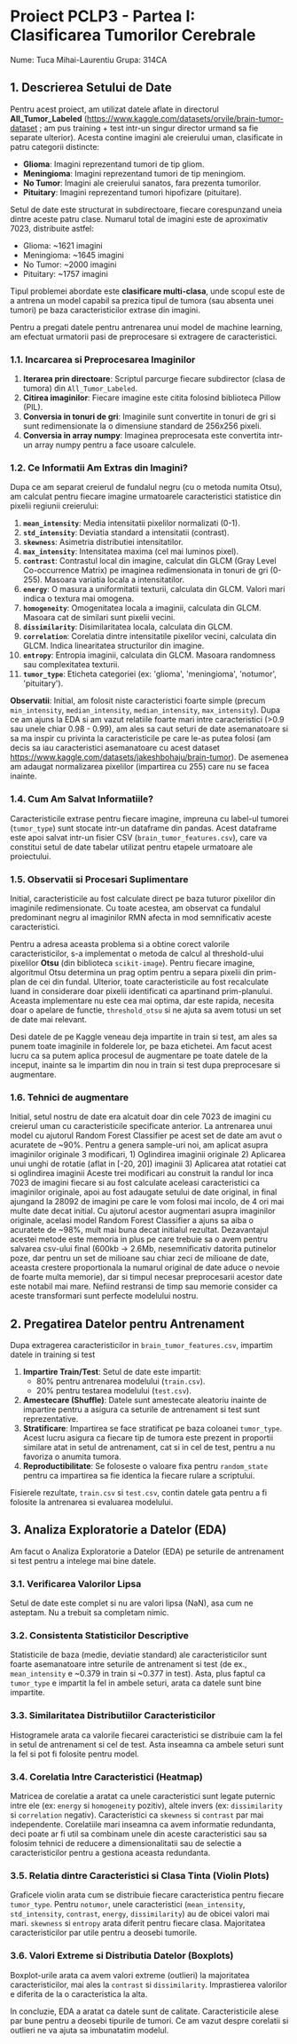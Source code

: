 # Proiect PCLP3 - Partea I: Clasificarea Tumorilor Cerebrale

Nume: Tuca Mihai-Laurentiu
Grupa: 314CA

## 1. Descrierea Setului de Date

Pentru acest proiect, am utilizat datele aflate in directorul **All_Tumor_Labeled** (https://www.kaggle.com/datasets/orvile/brain-tumor-dataset ; am pus training + test intr-un singur director urmand sa fie separate ulterior). Acesta contine imagini ale creierului uman, clasificate in patru categorii distincte:

*   **Glioma**: Imagini reprezentand tumori de tip gliom.
*   **Meningioma**: Imagini reprezentand tumori de tip meningiom.
*   **No Tumor**: Imagini ale creierului sanatos, fara prezenta tumorilor.
*   **Pituitary**: Imagini reprezentand tumori hipofizare (pituitare).

Setul de date este structurat in subdirectoare, fiecare corespunzand uneia dintre aceste patru clase. Numarul total de imagini este de aproximativ 7023, distribuite astfel:
*   Glioma: ~1621 imagini
*   Meningioma: ~1645 imagini
*   No Tumor: ~2000 imagini
*   Pituitary: ~1757 imagini

Tipul problemei abordate este **clasificare multi-clasa**, unde scopul este de a antrena un model capabil sa prezica tipul de tumora (sau absenta unei tumori) pe baza caracteristicilor extrase din imagini.

Pentru a pregati datele pentru antrenarea unui model de machine learning, am efectuat urmatorii pasi de preprocesare si extragere de caracteristici.

### 1.1. Incarcarea si Preprocesarea Imaginilor

1.  **Iterarea prin directoare**: Scriptul parcurge fiecare subdirector (clasa de tumora) din `All_Tumor_Labeled`.
2.  **Citirea imaginilor**: Fiecare imagine este citita folosind biblioteca Pillow (PIL).
3.  **Conversia in tonuri de gri**: Imaginile sunt convertite in tonuri de gri si sunt redimensionate la o dimensiune standard de 256x256 pixeli.
5.  **Conversia in array numpy**: Imaginea preprocesata este convertita intr-un array numpy pentru a face usoare calculele.

### 1.2. Ce Informatii Am Extras din Imagini?

Dupa ce am separat creierul de fundalul negru (cu o metoda numita Otsu), am calculat pentru fiecare imagine urmatoarele caracteristici statistice din pixelii regiunii creierului:

1.  **`mean_intensity`**: Media intensitatii pixelilor normalizati (0-1).
2.  **`std_intensity`**: Deviatia standard a intensitatii (contrast).
3.  **`skewness`**: Asimetria distributiei intensitatilor.
4.  **`max_intensity`**: Intensitatea maxima (cel mai luminos pixel).
5.  **`contrast`**: Contrastul local din imagine, calculat din GLCM (Gray Level Co-occurrence Matrix) pe imaginea redimensionata in tonuri de gri (0-255). Masoara variatia locala a intensitatilor.
6.  **`energy`**: O masura a uniformitatii texturii, calculata din GLCM. Valori mari indica o textura mai omogena.
7.  **`homogeneity`**: Omogenitatea locala a imaginii, calculata din GLCM. Masoara cat de similari sunt pixelii vecini.
8.  **`dissimilarity`**: Disimilaritatea locala, calculata din GLCM.
9.  **`correlation`**: Corelatia dintre intensitatile pixelilor vecini, calculata din GLCM. Indica linearitatea structurilor din imagine.
10. **`entropy`**: Entropia imaginii, calculata din GLCM. Masoara randomness sau complexitatea texturii.
11. **`tumor_type`**: Eticheta categoriei (ex: 'glioma', 'meningioma', 'notumor', 'pituitary').

**Observatii**: Initial, am folosit niste caracteristici foarte simple (precum `min_intensity`, `median_intensity`, `median_intensity`, `max_intensity`). Dupa ce am ajuns la EDA si am vazut relatiile foarte mari intre caracteristici (>0.9 sau unele chiar 0.98 - 0.99), am ales sa caut seturi de date asemanatoare si sa ma inspir cu privinta la caracteristicile pe care le-as putea folosi (am decis sa iau caracteristici asemanatoare cu acest dataset https://www.kaggle.com/datasets/jakeshbohaju/brain-tumor). De asemenea am adaugat normalizarea pixelilor (impartirea cu 255) care nu se facea inainte.

### 1.4. Cum Am Salvat Informatiile?

Caracteristicile extrase pentru fiecare imagine, impreuna cu label-ul tumorei (`tumor_type`) sunt stocate intr-un dataframe din pandas. Acest dataframe este apoi salvat intr-un fisier CSV (`brain_tumor_features.csv`), care va constitui setul de date tabelar utilizat pentru etapele urmatoare ale proiectului.

### 1.5. Observatii si Procesari Suplimentare

Initial, caracteristicile au fost calculate direct pe baza tuturor pixelilor din imaginile redimensionate. Cu toate acestea, am observat ca fundalul predominant negru al imaginilor RMN afecta in mod semnificativ aceste caracteristici. 

Pentru a adresa aceasta problema si a obtine corect valorile caracteristicilor, s-a implementat o metoda de calcul al threshold-ului pixelilor **Otsu** (din biblioteca `scikit-image`). Pentru fiecare imagine, algoritmul Otsu determina un prag optim pentru a separa pixelii din prim-plan de cei din fundal. Ulterior, toate caracteristicile au fost recalculate luand in considerare doar pixelii identificati ca apartinand prim-planului. Aceasta implementare nu este cea mai optima, dar este rapida, necesita doar o apelare de functie, `threshold_otsu` si ne ajuta sa avem totusi un set de date mai relevant.

Desi datele de pe Kaggle veneau deja impartite in train si test, am ales sa punem toate imaginile in folderele lor, pe baza etichetei. Am facut acest lucru ca sa putem aplica procesul de augmentare pe toate datele de la inceput, inainte sa le impartim din nou in train si test dupa preprocesare si augmentare.

### 1.6. Tehnici de augmentare

Initial, setul nostru de date era alcatuit doar din cele 7023 de imagini cu creierul uman cu caracteristicile specificate anterior. La antrenarea unui model cu ajutorul Random Forest Classifier pe acest set de date am avut o acuratete de ~90%. Pentru a genera sample-uri noi, am aplicat asupra imaginilor originale 3 modificari,
    1) Oglindirea imaginii originale
    2) Aplicarea unui unghi de rotatie (aflat in [-20, 20]) imaginii
    3) Aplicarea atat rotatiei cat si oglindirea imaginii
Aceste trei modificari au construit la randul lor inca 7023 de imagini fiecare si au fost calculate aceleasi caracteristici ca imaginilor originale, apoi au fost adaugate setului de date original, in final ajungand la 28092 de imagini pe care le vom folosi mai incolo, de 4 ori mai multe date decat initial. Cu ajutorul acestor augmentari asupra imaginilor originale, acelasi model Random Forest Classifier a ajuns sa aiba o acuratete de ~98%, mult mai buna decat initialul rezultat. Dezavantajul acestei metode este memoria in plus pe care trebuie sa o avem pentru salvarea csv-ului final (600kb -> 2.6Mb, nesemnificativ datorita putinelor poze, dar pentru un set de milioane sau chiar zeci de milioane de date, aceasta crestere proportionala la numarul original de date aduce o nevoie de foarte multa memorie), dar si timpul necesar preprocesarii acestor date este notabil mai mare. Nefiind restransi de timp sau memorie consider ca aceste transformari sunt perfecte modelului nostru.

## 2. Pregatirea Datelor pentru Antrenament

Dupa extragerea caracteristicilor in `brain_tumor_features.csv`, impartim datele in training si test

1.  **Impartire Train/Test**: Setul de date este impartit:
    *   80% pentru antrenarea modelului (`train.csv`).
    *   20% pentru testarea modelului (`test.csv`).
2.  **Amestecare (Shuffle)**: Datele sunt amestecate aleatoriu inainte de impartire pentru a asigura ca seturile de antrenament si test sunt reprezentative.
3.  **Stratificare**: Impartirea se face stratificat pe baza coloanei `tumor_type`. Acest lucru asigura ca fiecare tip de tumora este prezent in proportii similare atat in setul de antrenament, cat si in cel de test, pentru a nu favoriza o anumita tumora.
4.  **Reproductibilitate**: Se foloseste o valoare fixa pentru `random_state` pentru ca impartirea sa fie identica la fiecare rulare a scriptului.

Fisierele rezultate, `train.csv` si `test.csv`, contin datele gata pentru a fi folosite la antrenarea si evaluarea modelului.

## 3. Analiza Exploratorie a Datelor (EDA)

Am facut o Analiza Exploratorie a Datelor (EDA) pe seturile de antrenament si test pentru a intelege mai bine datele.

### 3.1. Verificarea Valorilor Lipsa

Setul de date este complet si nu are valori lipsa (NaN), asa cum ne asteptam. Nu a trebuit sa completam nimic.

### 3.2. Consistenta Statisticilor Descriptive

Statisticile de baza (medie, deviatie standard) ale caracteristicilor sunt foarte asemanatoare intre seturile de antrenament si test (de ex., `mean_intensity` e ~0.379 in train si ~0.377 in test). Asta, plus faptul ca `tumor_type` e impartit la fel in ambele seturi, arata ca datele sunt bine impartite.

### 3.3. Similaritatea Distributiilor Caracteristicilor

Histogramele arata ca valorile fiecarei caracteristici se distribuie cam la fel in setul de antrenament si cel de test. Asta inseamna ca ambele seturi sunt la fel si pot fi folosite pentru model.

### 3.4. Corelatia Intre Caracteristici (Heatmap)

Matricea de corelatie a aratat ca unele caracteristici sunt legate puternic intre ele (ex: `energy` si `homogeneity` pozitiv), altele invers (ex: `dissimilarity` si `correlation` negativ). Caracteristici ca `skewness` si `contrast` par mai independente. Corelatiile mari inseamna ca avem informatie redundanta, deci poate ar fi util sa combinam unele din aceste caracteristici sau sa folosim tehnici de reducere a dimensionalitatii sau de selectie a caracteristicilor pentru a gestiona aceasta redundanta.

### 3.5. Relatia dintre Caracteristici si Clasa Tinta (Violin Plots)

Graficele violin arata cum se distribuie fiecare caracteristica pentru fiecare `tumor_type`. Pentru `notumor`, unele caracteristici (`mean_intensity`, `std_intensity`, `contrast`, `energy`, `dissimilarity`) au de obicei valori mai mari. `skewness` si `entropy` arata diferit pentru fiecare clasa. Majoritatea caracteristicilor par utile pentru a deosebi tumorile.

### 3.6. Valori Extreme si Distributia Datelor (Boxplots)

Boxplot-urile arata ca avem valori extreme (outlieri) la majoritatea caracteristicilor, mai ales la `contrast` si `dissimilarity`. Imprastierea valorilor e diferita de la o caracteristica la alta.

In concluzie, EDA a aratat ca datele sunt de calitate. Caracteristicile alese par bune pentru a deosebi tipurile de tumori. Ce am vazut despre corelatii si outlieri ne va ajuta sa imbunatatim modelul.